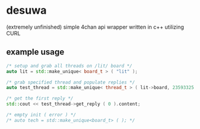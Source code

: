 # desuwa
(extremely unfinished) simple 4chan api wrapper written in c++ utilizing CURL

## example usage
```cpp
/* setup and grab all threads on /lit/ board */
auto lit = std::make_unique< board_t > ( "lit" );

/* grab specified thread and populate replies */
auto test_thread = std::make_unique< thread_t > ( lit->board, 23593325 );

/* get the first reply */
std::cout << test_thread->get_reply ( 0 ).content;

/* empty init ( error ) */
/* auto tech = std::make_unique<board_t> ( ); */
```

